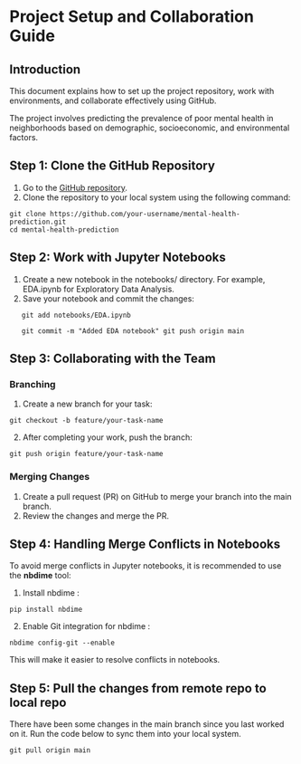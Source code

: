 # Project Setup and Collaboration Guide

## Introduction

This document explains how to set up the project repository, work with environments, and collaborate effectively using GitHub.

The project involves predicting the prevalence of poor mental health in neighborhoods based on demographic, socioeconomic, and environmental factors.

## Step 1: Clone the GitHub Repository

1.  Go to the [GitHub repository](https://github.com/your-username/mental-health-prediction).
2.  Clone the repository to your local system using the following command:

```         
git clone https://github.com/your-username/mental-health-prediction.git 
cd mental-health-prediction
```

## Step 2: Work with Jupyter Notebooks

1.  Create a new notebook in the notebooks/ directory. For example, EDA.ipynb for Exploratory Data Analysis.
2.  Save your notebook and commit the changes:

```         
   git add notebooks/EDA.ipynb

   git commit -m "Added EDA notebook" git push origin main
```

## Step 3: Collaborating with the Team

### Branching

1.  Create a new branch for your task:

```         
git checkout -b feature/your-task-name
```

2.  After completing your work, push the branch:

```         
git push origin feature/your-task-name
```

### Merging Changes

1.  Create a pull request (PR) on GitHub to merge your branch into the main branch.
2.  Review the changes and merge the PR.

## Step 4: Handling Merge Conflicts in Notebooks

To avoid merge conflicts in Jupyter notebooks, it is recommended to use the **nbdime** tool:

1.  Install nbdime :

```         
pip install nbdime
```

2.  Enable Git integration for nbdime :

```         
nbdime config-git --enable
```

This will make it easier to resolve conflicts in notebooks.

## Step 5: Pull the changes from remote repo to local repo

There have been some changes in the main branch since you last worked on it. Run the code below to sync them into your local system.

```
git pull origin main
```